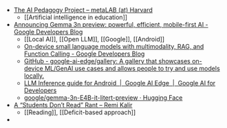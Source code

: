 - [The AI Pedagogy Project – metaLAB (at) Harvard](https://aipedagogy.org/)
	- [[Artificial intelligence in education]]
- [Announcing Gemma 3n preview: powerful, efficient, mobile-first AI - Google Developers Blog](https://developers.googleblog.com/en/introducing-gemma-3n/)
	- [[Local AI]], [[Open LLM]], [[Google]], [[Android]]
	- [On-device small language models with multimodality, RAG, and Function Calling - Google Developers Blog](https://developers.googleblog.com/en/google-ai-edge-small-language-models-multimodality-rag-function-calling/)
	- [GitHub - google-ai-edge/gallery: A gallery that showcases on-device ML/GenAI use cases and allows people to try and use models locally.](https://github.com/google-ai-edge/gallery)
	- [LLM Inference guide for Android  |  Google AI Edge  |  Google AI for Developers](https://ai.google.dev/edge/mediapipe/solutions/genai/llm_inference/android)
	- [google/gemma-3n-E4B-it-litert-preview · Hugging Face](https://huggingface.co/google/gemma-3n-E4B-it-litert-preview)
- [A “Students Don’t Read” Rant – Remi Kalir](https://remikalir.com/blog/a-students-dont-read-rant/)
	- [[Reading]], [[Deficit-based approach]]
-